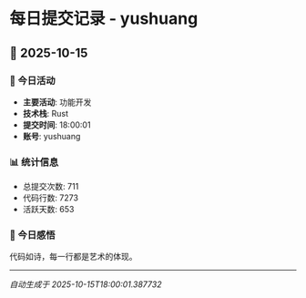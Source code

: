 # 每日提交记录 - yushuang

## 📅 2025-10-15

### 🎯 今日活动
- **主要活动**: 功能开发
- **技术栈**: Rust
- **提交时间**: 18:00:01
- **账号**: yushuang

### 📊 统计信息
- 总提交次数: 711
- 代码行数: 7273
- 活跃天数: 653

### 💭 今日感悟
代码如诗，每一行都是艺术的体现。

---
*自动生成于 2025-10-15T18:00:01.387732*
